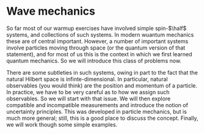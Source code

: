 # Wave mechanics

So far most of our warmup exercises have involved simple spin-$\half$ systems, and collections of such systems. In modern wuantum mechanics these are of central important. However, a number of important systems involve particles moving through space (or the quantum version of that statement), and for most of us this is the context in which we first learned quantum mechanics. So we will introduce this class of problems now.

There are some subtleties in such systems, owing in part to the fact that the natural Hilbert space is infinte-dimensional. In particular, natural observables (you would think) are the position and momentum of a particle. In practice, we have to be very careful as to how we assign such observables. So we will start with that issue. We will then explore compatible and incompatible measurements and introduce the notion of uncertainty principles. This was developed in particle mechanics, but is much more general; still, this is a good place to discuss the concept. Finally, we will work though some simple examples.
